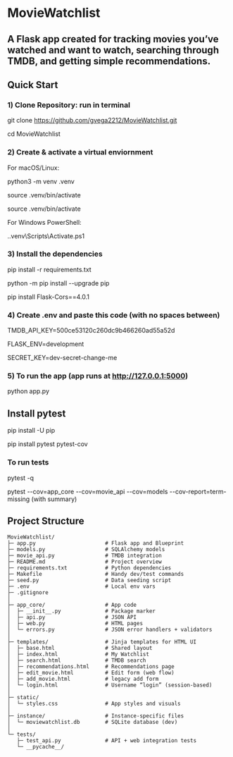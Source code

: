 # MovieWatchlist

A Flask app created for tracking movies you’ve watched and want to watch, searching through TMDB, and getting simple recommendations. 
---

## Quick Start

### 1) Clone Repository: run in terminal
git clone https://github.com/gvega2212/MovieWatchlist.git

cd MovieWatchlist


### 2) Create & activate a virtual enviornment
  For macOS/Linux: 

python3 -m venv .venv

source .venv/bin/activate

source .venv/bin/activate

For Windows PowerShell:

.\.venv\Scripts\Activate.ps1

### 3) Install the dependencies

pip install -r requirements.txt

python -m pip install --upgrade pip

pip install Flask-Cors==4.0.1


### 4) Create .env and paste this code (with no spaces between)

TMDB_API_KEY=500ce53120c260dc9b466260ad55a52d

FLASK_ENV=development

SECRET_KEY=dev-secret-change-me


### 5) To run the app (app runs at http://127.0.0.1:5000)

python app.py



## Install pytest
pip install -U pip

pip install pytest pytest-cov  

### To run tests
pytest -q

pytest --cov=app_core --cov=movie_api --cov=models --cov-report=term-missing (with summary)


## Project Structure

```text
MovieWatchlist/
├─ app.py                      # Flask app and Blueprint
├─ models.py                   # SQLAlchemy models 
├─ movie_api.py                # TMDB integration 
├─ README.md                   # Project overview
├─ requirements.txt            # Python dependencies
├─ Makefile                    # Handy dev/test commands 
├─ seed.py                     # Data seeding script 
├─ .env                        # Local env vars 
├─ .gitignore
│
├─ app_core/                   # App code 
│  ├─ __init__.py              # Package marker
│  ├─ api.py                   # JSON API 
│  ├─ web.py                   # HTML pages 
│  └─ errors.py                # JSON error handlers + validators 
│
├─ templates/                  # Jinja templates for HTML UI
│  ├─ base.html                # Shared layout 
│  ├─ index.html               # My Watchlist
│  ├─ search.html              # TMDB search 
│  ├─ recommendations.html     # Recommendations page
│  ├─ edit_movie.html          # Edit form (web flow)
│  ├─ add_movie.html           # legacy add form
│  └─ login.html               # Username “login” (session-based)
│
├─ static/
│  └─ styles.css               # App styles and visuals
│
├─ instance/                   # Instance-specific files
│  └─ moviewatchlist.db        # SQLite database (dev)
│
└─ tests/
   ├─ test_api.py              # API + web integration tests
   └─ __pycache__/            








